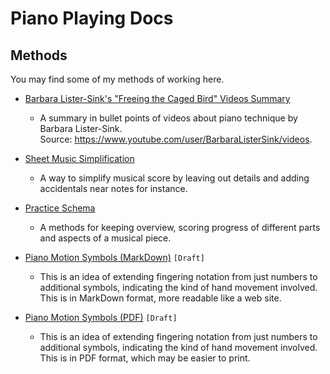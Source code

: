 Piano Playing Docs
==================

Methods
-------

You may find some of my methods of working here.

- [Barbara Lister-Sink's "Freeing the Caged Bird" Videos Summary](barbara-lister-sink-freeing-the-caged-bird-videos-summary.md)

    - A summary in bullet points of videos about piano technique by Barbara Lister-Sink.  
      Source: https://www.youtube.com/user/BarbaraListerSink/videos.  

- [Sheet Music Simplification](sheet-music-simplification.md)

    - A way to simplify musical score by leaving out details and adding accidentals near notes for instance.

- [Practice Schema](practice-schema.md)

    - A methods for keeping overview, scoring progress of different parts and aspects of a musical piece.

- [Piano Motion Symbols (MarkDown)](piano-motion-symbols.md) `[Draft]`

  - This is an idea of extending fingering notation from just numbers to additional symbols, indicating the kind of hand movement involved. This is in MarkDown format, more readable like a web site.
  
- [Piano Motion Symbols (PDF)](piano-motion-symbols.pdf) `[Draft]`

  - This is an idea of extending fingering notation from just numbers to additional symbols, indicating the kind of hand movement involved. This is in PDF format, which may be easier to print. 
